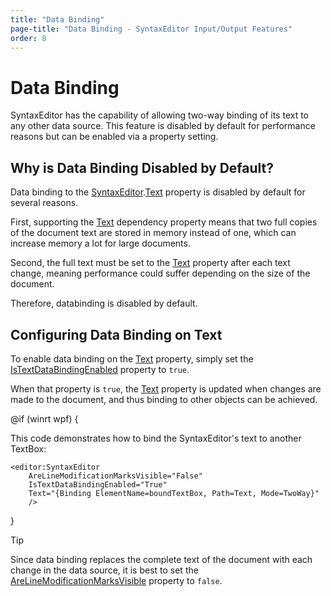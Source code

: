```yaml
---
title: "Data Binding"
page-title: "Data Binding - SyntaxEditor Input/Output Features"
order: 8
---
```

# Data Binding

SyntaxEditor has the capability of allowing two-way binding of its text to any other data source.  This feature is disabled by default for performance reasons but can be enabled via a property setting.

## Why is Data Binding Disabled by Default?

Data binding to the [SyntaxEditor](xref:@ActiproUIRoot.Controls.SyntaxEditor.SyntaxEditor).[Text](xref:@ActiproUIRoot.Controls.SyntaxEditor.SyntaxEditor.Text) property is disabled by default for several reasons.

First, supporting the [Text](xref:@ActiproUIRoot.Controls.SyntaxEditor.SyntaxEditor.Text) dependency property means that two full copies of the document text are stored in memory instead of one, which can increase memory a lot for large documents.

Second, the full text must be set to the [Text](xref:@ActiproUIRoot.Controls.SyntaxEditor.SyntaxEditor.Text) property after each text change, meaning performance could suffer depending on the size of the document.

Therefore, databinding is disabled by default.

## Configuring Data Binding on Text

To enable data binding on the [Text](xref:@ActiproUIRoot.Controls.SyntaxEditor.SyntaxEditor.Text) property, simply set the [IsTextDataBindingEnabled](xref:@ActiproUIRoot.Controls.SyntaxEditor.SyntaxEditor.IsTextDataBindingEnabled) property to `true`.

When that property is `true`, the [Text](xref:@ActiproUIRoot.Controls.SyntaxEditor.SyntaxEditor.Text) property is updated when changes are made to the document, and thus binding to other objects can be achieved.

@if (winrt wpf) {

This code demonstrates how to bind the SyntaxEditor's text to another TextBox:

```xaml
<editor:SyntaxEditor
	AreLineModificationMarksVisible="False"
	IsTextDataBindingEnabled="True"
	Text="{Binding ElementName=boundTextBox, Path=Text, Mode=TwoWay}"
	/>
```

}

> [!TIP]
> Since data binding replaces the complete text of the document with each change in the data source, it is best to set the [AreLineModificationMarksVisible](xref:@ActiproUIRoot.Controls.SyntaxEditor.SyntaxEditor.AreLineModificationMarksVisible) property to `false`.
